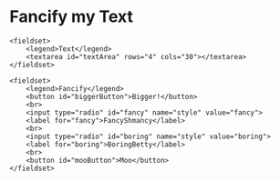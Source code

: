 <!DOCTYPE html>
<html>
<head>
    <title>Fancify Shamcify</title>
    <!-- Link to your script file here -->
    <script src="fancifymytext.js" defer></script>
    <style>
        fieldset {
            border: 2px solid #000;
            padding: 10px;
            margin-bottom: 10px;
        }
    </style>
</head>
<body>
    <h1>Fancify my Text</h1>

    <fieldset>
        <legend>Text</legend>
        <textarea id="textArea" rows="4" cols="30"></textarea>
    </fieldset>

    <fieldset>
        <legend>Fancify</legend>
        <button id="biggerButton">Bigger!</button>
        <br>
        <input type="radio" id="fancy" name="style" value="fancy">
        <label for="fancy">FancyShmancy</label>
        <br>
        <input type="radio" id="boring" name="style" value="boring">
        <label for="boring">BoringBetty</label>
        <br>
        <button id="mooButton">Moo</button>
    </fieldset>
</body>
</html>
